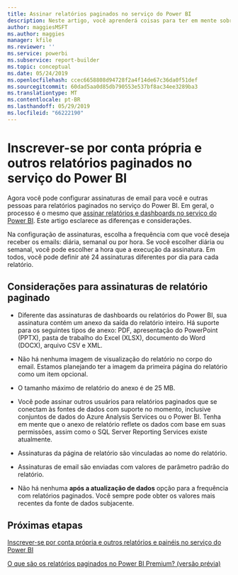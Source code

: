 ```yaml
---
title: Assinar relatórios paginados no serviço do Power BI
description: Neste artigo, você aprenderá coisas para ter em mente sobre como assinar relatórios paginados no serviço do Power BI.
author: maggiesMSFT
ms.author: maggies
manager: kfile
ms.reviewer: ''
ms.service: powerbi
ms.subservice: report-builder
ms.topic: conceptual
ms.date: 05/24/2019
ms.openlocfilehash: ccec6658808d94728f2a4f14de67c36da0f51def
ms.sourcegitcommit: 60dad5aa0d85db790553e537bf8ac34ee3289ba3
ms.translationtype: MT
ms.contentlocale: pt-BR
ms.lasthandoff: 05/29/2019
ms.locfileid: "66222190"
---
```

# <a name="subscribe-yourself-and-others-to-paginated-reports-in-the-power-bi-service"></a>Inscrever-se por conta própria e outros relatórios paginados no serviço do Power BI 

Agora você pode configurar assinaturas de email para você e outras pessoas para relatórios paginados no serviço do Power BI. Em geral, o processo é o mesmo que [assinar relatórios e dashboards no serviço do Power BI](service-report-subscribe.md). Este artigo esclarece as diferenças e considerações. 

Na configuração de assinaturas, escolha a frequência com que você deseja receber os emails: diária, semanal ou por hora. Se você escolher diária ou semanal, você pode escolher a hora que a execução da assinatura. Em todos, você pode definir até 24 assinaturas diferentes por dia para cada relatório. 

## <a name="considerations-for-paginated-report-subscriptions"></a>Considerações para assinaturas de relatório paginado 

- Diferente das assinaturas de dashboards ou relatórios do Power BI, sua assinatura contém um anexo da saída do relatório inteiro.  Há suporte para os seguintes tipos de anexo: PDF, apresentação do PowerPoint (PPTX), pasta de trabalho do Excel (XLSX), documento do Word (DOCX), arquivo CSV e XML.

- Não há nenhuma imagem de visualização do relatório no corpo do email.  Estamos planejando ter a imagem da primeira página do relatório como um item opcional. 

- O tamanho máximo de relatório do anexo é de 25 MB. 

- Você pode assinar outros usuários para relatórios paginados que se conectam às fontes de dados com suporte no momento, inclusive conjuntos de dados do Azure Analysis Services ou o Power BI. Tenha em mente que o anexo de relatório reflete os dados com base em suas permissões, assim como o SQL Server Reporting Services existe atualmente. 

- Assinaturas da página de relatório são vinculadas ao nome do relatório.  

- Assinaturas de email são enviadas com valores de parâmetro padrão do relatório. 

- Não há nenhuma **após a atualização de dados** opção para a frequência com relatórios paginados. Você sempre pode obter os valores mais recentes da fonte de dados subjacente. 

## <a name="next-steps"></a>Próximas etapas

[Inscrever-se por conta própria e outros relatórios e painéis no serviço do Power BI](service-report-subscribe.md)

[O que são os relatórios paginados no Power BI Premium? (versão prévia)](paginated-reports-report-builder-power-bi.md)
